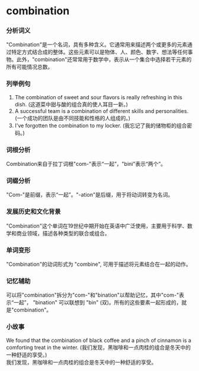 # combination

### 分析词义

  

"Combination"是一个名词，具有多种含义。它通常用来描述两个或更多的元素通过特定方式结合成的整体。这些元素可以是物体、人、颜色、数字、想法等任何事物。此外，"combination"还常常用于数学中，表示从一个集合中选择若干元素的所有可能情况总数。

  

### 列举例句

  

1.  The combination of sweet and sour flavors is really refreshing in this dish. (这道菜中甜与酸的组合真的使人耳目一新。)
2.  A successful team is a combination of different skills and personalities. (一个成功的团队是由不同技能和性格的人组成的。)
3.  I've forgotten the combination to my locker. (我忘记了我的储物柜的组合密码。)

  

### 词根分析

  

Combination来自于拉丁词根"com-"表示“一起”，"bini"表示“两个”。

  

### 词缀分析

  

"Com-"是前缀，表示“一起”。"-ation"是后缀，用于将动词转变为名词。

  

### 发展历史和文化背景

  

"Combination"这个单词在19世纪中期开始在英语中广泛使用，主要用于科学、数学和商业领域，描述各种类型的联合或组合。

  

### 单词变形

  

"Combination"的动词形式为 "combine", 可用于描述将元素结合在一起的动作。

  

### 记忆辅助

  

可以将"combination"拆分为"com-"和"bination"以帮助记忆，其中"com-"表示“一起”， "bination" 可以联想到 "bin" (双)。所有的这些要素一起形成的，就是"combination"。

  

### 小故事

  

We found that the combination of black coffee and a pinch of cinnamon is a comforting treat in the winter. (我们发现，黑咖啡和一点肉桂的组合是冬天中的一种舒适的享受。)  
我们发现，黑咖啡和一点肉桂的组合是冬天中的一种舒适的享受。
